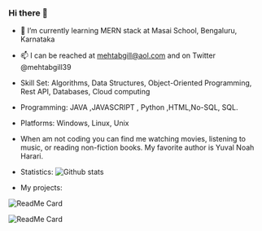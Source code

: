 ### Hi there 👋


- 🌱 I’m currently learning MERN stack at Masai School, Bengaluru, Karnataka
- 📫 I can be reached at mehtabgill@aol.com and on Twitter @mehtabgill39
- Skill Set: Algorithms, Data Structures, Object-Oriented Programming, Rest API, Databases, Cloud computing
- Programming: JAVA ,JAVASCRIPT , Python ,HTML,No-SQL, SQL.
- Platforms: Windows, Linux, Unix
- When am not coding you can find me watching movies, listening to music, or reading non-fiction books. My favorite author is Yuval Noah Harari.

- Statistics: 
![Github stats](https://github-readme-stats.vercel.app/api?username=mehtab39)


- My projects:

![ReadMe Card](https://github-readme-stats.vercel.app/api/pin/?username=mehtab39&repo=projectfashionnova)

![ReadMe Card](https://github-readme-stats.vercel.app/api/pin/?username=Smrutiranjan-Patra&repo=Shopper-Stop-clone )
